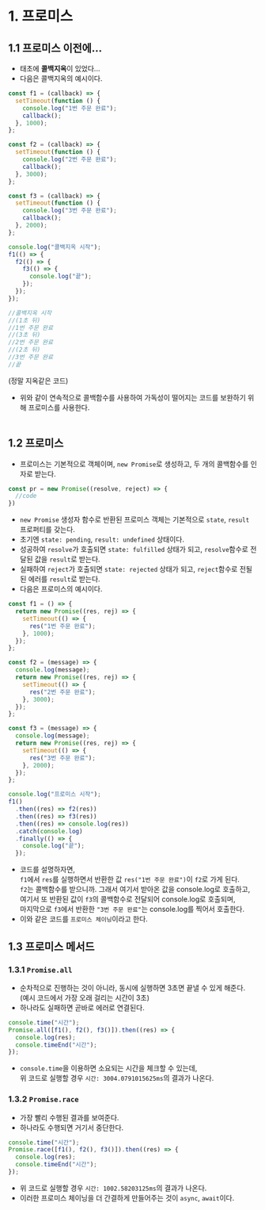 # 1. 프로미스
## 1.1 프로미스 이전에... 
- 태초에 **콜백지옥**이 있었다...
- 다음은 콜백지옥의 예시이다.
```javascript
const f1 = (callback) => {
  setTimeout(function () {
    console.log("1번 주문 완료");
    callback();
  }, 1000);
};

const f2 = (callback) => {
  setTimeout(function () {
    console.log("2번 주문 완료");
    callback();
  }, 3000);
};

const f3 = (callback) => {
  setTimeout(function () {
    console.log("3번 주문 완료");
    callback();
  }, 2000);
};

console.log("콜백지옥 시작");
f1(() => {
  f2(() => {
    f3(() => {
      console.log("끝");
    });
  });
});

//콜백지옥 시작
//(1초 뒤)
//1번 주문 완료
//(3초 뒤)
//2번 주문 완료
//(2초 뒤)
//3번 주문 완료
//끝
```
(정말 지옥같은 코드)
- 위와 같이 연속적으로 콜백함수를 사용하여 가독성이 떨어지는 코드를 보완하기 위해 프로미스를 사용한다.  
&nbsp;
&nbsp;
## 1.2 프로미스
- 프로미스는 기본적으로 객체이며, `new Promise`로 생성하고, 두 개의 콜백함수를 인자로 받는다.
```javascript
const pr = new Promise((resolve, reject) => {
  //code
})
```
- `new Promise` 생성자 함수로 반환된 프로미스 객체는 기본적으로 `state`, `result` 프로퍼티를 갖는다.
- 초기엔 `state: pending`, `result: undefined` 상태이다.
- 성공하여 `resolve`가 호출되면 `state: fulfilled` 상태가 되고, `resolve`함수로 전달된 값을 `result`로 받는다.
- 실패하여 `reject`가 호출되면 `state: rejected` 상태가 되고, `reject`함수로 전될된 에러를 `result`로 받는다.
- 다음은 프로미스의 예시이다.
```javascript
const f1 = () => {
  return new Promise((res, rej) => {
    setTimeout(() => {
      res("1번 주문 완료");
    }, 1000);
  });
};

const f2 = (message) => {
  console.log(message);
  return new Promise((res, rej) => {
    setTimeout(() => {
      res("2번 주문 완료");
    }, 3000);
  });
};

const f3 = (message) => {
  console.log(message);
  return new Promise((res, rej) => {
    setTimeout(() => {
      res("3번 주문 완료");
    }, 2000);
  });
};

console.log("프로미스 시작");
f1()
  .then((res) => f2(res))
  .then((res) => f3(res))
  .then((res) => console.log(res))
  .catch(console.log)
  .finally(() => {
    console.log("끝");
  });
```
- 코드를 설명하자면,   
  `f1`에서 `res`를 실행하면서 반환한 값 `res("1번 주문 완료")`이 `f2`로 가게 된다.  
  `f2`는 콜백함수를 받으니까. 그래서 여기서 받아온 값을 console.log로 호출하고,  
  여기서 또 반환된 값이 `f3`의 콜백함수로 전달되어 console.log로 호출되며,  
  마지막으로 `f3`에서 반환한 `"3번 주문 완료"`는 console.log를 찍어서 호출한다.  
- 이와 같은 코드를 `프로미스 체이닝`이라고 한다.
&nbsp;
&nbsp;
## 1.3 프로미스 메서드
### 1.3.1 `Promise.all`
- 순차적으로 진행하는 것이 아니라, 동시에 실행하면 3초면 끝낼 수 있게 해준다.  
  (예시 코드에서 가장 오래 걸리는 시간이 3초)
- 하나라도 실패하면 곧바로 에러로 연결된다.
```javascript
console.time("시간");
Promise.all([f1(), f2(), f3()]).then((res) => {
  console.log(res);
  console.timeEnd("시간");
});
```
- `console.time`을 이용하면 소요되는 시간을 체크할 수 있는데,  
  위 코드로 실행할 경우 `시간: 3004.0791015625ms`의 결과가 나온다.
&nbsp;
### 1.3.2 `Promise.race`
- 가장 빨리 수행된 결과를 보여준다.
- 하나라도 수행되면 거기서 중단한다.
```javascript
console.time("시간");
Promise.race([f1(), f2(), f3()]).then((res) => {
  console.log(res);
  console.timeEnd("시간");
});
```
- 위 코드로 실행할 경우 `시간: 1002.58203125ms`의 결과가 나온다.
- 이러한 프로미스 체이닝을 더 간결하게 만들어주는 것이 `async`, `await`이다.
